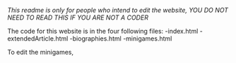 _This readme is only for people who intend to edit the website, YOU DO NOT NEED TO READ THIS IF YOU ARE NOT A CODER_

The code for this website is in the four following files:
-index.html
-extendedArticle.html
-biographies.html
-minigames.html

To edit the minigames,
